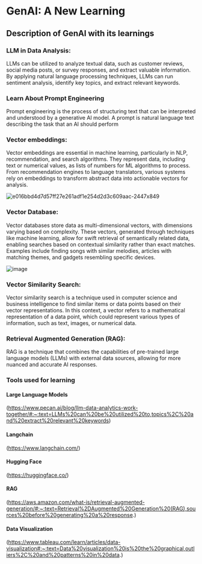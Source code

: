 # GenAI: A New Learning

## Description of GenAI with its learnings

### LLM in Data Analysis:

LLMs can be utilized to analyze textual data, such as customer reviews, social media posts, or survey responses, and extract valuable information. By applying natural language processing techniques, LLMs can run sentiment analysis, identify key topics, and extract relevant keywords.


### Learn About Prompt Engineering

Prompt engineering is the process of structuring text that can be interpreted and understood by a generative AI model. A prompt is natural language text describing the task that an AI should perform


### Vector embeddings:

Vector embeddings are essential in machine learning, particularly in NLP, recommendation, and search algorithms. They represent data, including text or numerical values, as lists of numbers for ML algorithms to process. From recommendation engines to language translators, various systems rely on embeddings to transform abstract data into actionable vectors for analysis.

![e016bbd4d7d57ff27e261adf1e254d2d3c609aac-2447x849](https://github.com/PiyushPRathod/GenAI-A-New-Learning/assets/160535498/54370bd7-c3d1-4037-8b74-e32417d917ad)


### Vector Database:

Vector databases store data as multi-dimensional vectors, with dimensions varying based on complexity. These vectors, generated through techniques like machine learning, allow for swift retrieval of semantically related data, enabling searches based on contextual similarity rather than exact matches. Examples include finding songs with similar melodies, articles with matching themes, and gadgets resembling specific devices.

![image](https://github.com/PiyushPRathod/GenAI-A-New-Learning/assets/160535498/4f27d7ca-0666-4472-93d3-7a5691f212e8)


### Vector Similarity Search:

Vector similarity search is a technique used in computer science and business intelligence to find similar items or data points based on their vector representations. In this context, a vector refers to a mathematical representation of a data point, which could represent various types of information, such as text, images, or numerical data.


### Retrieval Augmented Generation (RAG):

RAG is a technique that combines the capabilities of pre-trained large language models (LLMs) with external data sources, allowing for more nuanced and accurate AI responses.


### Tools used for learning

#### Large Language Models
(https://www.pecan.ai/blog/llm-data-analytics-work-together/#:~:text=LLMs%20can%20be%20utilized%20to,topics%2C%20and%20extract%20relevant%20keywords)
#### Langchain 
(https://www.langchain.com/) 
#### Hugging Face 
(https://huggingface.co/)
#### RAG 
(https://aws.amazon.com/what-is/retrieval-augmented-generation/#:~:text=Retrieval%2DAugmented%20Generation%20(RAG),sources%20before%20generating%20a%20response.)
#### Data Visualization 
(https://www.tableau.com/learn/articles/data-visualization#:~:text=Data%20visualization%20is%20the%20graphical,outliers%2C%20and%20patterns%20in%20data.)
